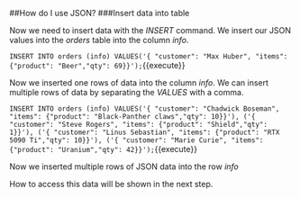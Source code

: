 ##How do I use JSON?
###Insert data into table

Now we need to insert data with the *INSERT* command. We insert our JSON values into the *orders* table into the column 
*info*.

`
INSERT INTO orders (info)
VALUES('{ "customer": "Max Huber", "items": {"product": "Beer","qty": 69}}');
`{{execute}}

Now we inserted one rows of data into the column *info*.
We can insert multiple rows of data by separating the *VALUES* with a comma.

`
INSERT INTO orders (info)
VALUES('{ "customer": "Chadwick Boseman", "items": {"product": "Black-Panther claws","qty": 10}}'),
      ('{ "customer": "Steve Rogers", "items": {"product": "Shield","qty": 1}}'),
      ('{ "customer": "Linus Sebastian", "items": {"product": "RTX 5090 Ti","qty": 10}}'),
      ('{ "customer": "Marie Curie", "items": {"product": "Uranium","qty": 42}}');
`{{execute}}

Now we inserted multiple rows of JSON data into the row *info*

How to access this data will be shown in the next step.